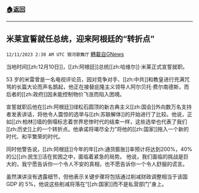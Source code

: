 ###  [:house:返回](README.md)
---


## 米莱宣誓就任总统，迎来阿根廷的“转折点”
`12/11/2023 2:30 AM UTC 银河歌舞厅` [轉載自GNews](https://gnews.org/articles/2094496)

当地时间[[zh:12月10日]]，[[zh:阿根廷]]总统[[zh:哈维尔]]·米莱正式宣誓就职。

53 岁的米雷曾是一名电视评论员，因对竞争对手、[[zh:中共]]和教皇进行充满咒骂的长篇大论而声名鹊起，他正在接替庇隆主义领导人阿尔贝托·费尔南德斯，而后者的[[zh:政府]]因未能控制物价飞涨而陷入困境。

宣誓就职后他在[[zh:阿根廷]]绿松石圆顶的新古典主义[[zh:国会]]外向数万名支持者发表讲话，将他令人震惊的选举与[[zh:苏联解体]]的开始进行了比较。他说，正如[[zh:柏林]]墙的倒塌标志着世界悲惨时代的结束一样，这些选举也代表了我们[[zh:历史]]上的一个转折点。他承诺将竭尽全力”将他的[[zh:国家]]拖入一个新的时代、和平繁荣的时代。

同时他警告说，[[zh:阿根廷]]今年的年[[zh:通货膨胀]]率预计将达到200%，40% 的公[[zh:民生]]活在贫困之中，面临着紧急的局势。 他说，我们面临的挑战是巨大的，我宁愿告诉你一个令人不安的真相，也不愿告诉你一个令人舒服的谎言。

虽然演讲没有透露细节，但他表示关键步骤将包括通过削减财政调整相当于该国GDP 的 5%，他说这些削减将落在“[[zh:国家]]而不是私营部门”身上。

